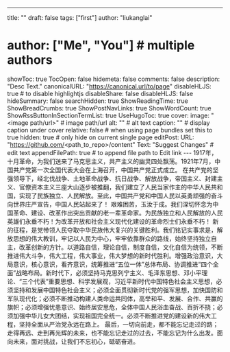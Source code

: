 ---
title: ""
draft: false
tags: ["first"]
author: "liukanglai"
# author: ["Me", "You"] # multiple authors
showToc: true
TocOpen: false
hidemeta: false
comments: false
description: "Desc Text."
canonicalURL: "https://canonical.url/to/page"
disableHLJS: true # to disable highlightjs
disableShare: false
disableHLJS: false
hideSummary: false
searchHidden: true
ShowReadingTime: true
ShowBreadCrumbs: true
ShowPostNavLinks: true
ShowWordCount: true
ShowRssButtonInSectionTermList: true
UseHugoToc: true
cover:
    image: "<image path/url>" # image path/url
    alt: "<alt text>" # alt text
    caption: "<text>" # display caption under cover
    relative: false # when using page bundles set this to true
    hidden: true # only hide on current single page
editPost:
    URL: "https://github.com/<path_to_repo>/content"
    Text: "Suggest Changes" # edit text
    appendFilePath: true # to append file path to Edit link
---    1917年，十月革命，为我们送来了马克思主义，共产主义的幽灵四处飘荡。1921年7月，中国共产党第一次全国代表大会在上海召开，中国共产党正式成立。
    在共产党的坚强领导下，经北伐战争、土地革命战争、抗日战争、解放战争，帝国主义、封建主义、官僚资本主义三座大山逐步被推翻，我们建立了人民当家作主的中华人民共和国，实现了民族独立、人民解放。至此，中国共产党和中国人民以英勇顽强的奋斗向世界庄严宣告，中国人民站起来了！
    艰难困苦，玉汝于成。我们深切怀念为中国革命、建设、改革作出突出贡献的老一辈革命家。为民族独立和人民解放的人民英雄们永垂不朽！为改革开放和社会主义现代化建设的革命烈士们永垂不朽！
    新的征程，是党带领人民夺取中华民族伟大复兴的关键胜利。我们铭记实事求是，解放思想的伟大教训，牢记以人民为中心，牢牢依靠群众的路线，始终坚持独立自主，改革创新的方针。以道路自信，理论自信，制度自信，文化自信为统领，不断推进伟大斗争，伟大工程，伟大事业，伟大梦想的新时代胜利。增强政治意识，大局意识，核心意识，看齐意识，统筹推进“五位一体”总体布局、协调推进“四个全面”战略布局。新时代下，必须坚持马克思列宁主义、毛泽东思想、邓小平理论、“三个代表”重要思想、科学发展观，习近平新时代中国特色社会主义思想，必须坚持和发展中国特色社会主义；必须全面贯彻新时代党的强军思想，加快国防和军队现代化；必须不断推动构建人类命运共同体，高举和平、发展、合作、共赢的旗帜；必须增强忧患意识、始终居安思危，全体中国人民浴血奋战、百折不挠；必须加强中华儿女大团结，实现祖国完全统一。必须不断推进党的建设新的伟大工程，坚持全面从严治党永远在路上。
    最后，一切向前走，都不能忘记走过的路；走得再远、走到再光辉的未来，也不能忘记走过的过去，不能忘记为什么出发。面向未来，面对挑战，让我们不忘初心，砥砺奋进。 
